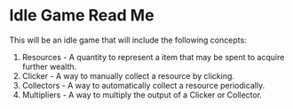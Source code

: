 # Idle Game Read Me

This will be an idle game that will include the following concepts:
1. Resources - A quantity to represent a item that may be spent to acquire further wealth.
2. Clicker - A way to manually collect a resource by clicking.
3. Collectors - A way to automatically collect a resource periodically.
4. Multipliers - A way to multiply the output of a Clicker or Collector.